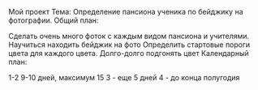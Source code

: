 Мой проект
Тема: Определение пансиона ученика по бейджику на фотографии. Общий план:

Сделать очень много фоток c каждым видом пансиона и учителями.
Научиться находить бейджик на фото
Определить стартовые пороги цвета для каждого цвета.
Долго-долго подгонять цвет
Календарный план:

1-2 9-10 дней, максимум 15
3 - еще 5 дней
4 - до конца полугодия
